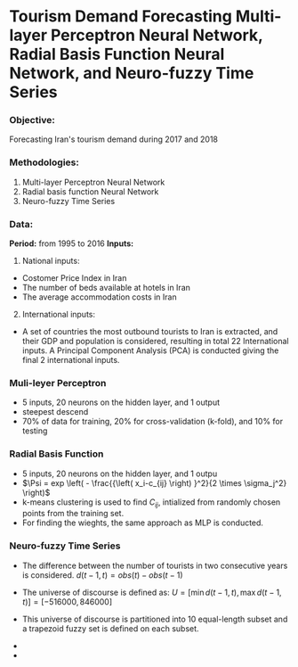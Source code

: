 # Tourism Demand Forecasting Multi-layer Perceptron Neural Network, Radial Basis Function Neural Network, and Neuro-fuzzy Time Series

### Objective:
Forecasting Iran's tourism demand during 2017 and 2018
### Methodologies: 
  1. Multi-layer Perceptron Neural Network
  2. Radial basis function Neural Network
  3. Neuro-fuzzy Time Series
### Data:
**Period:** from 1995 to 2016
**Inputs:**
1. National inputs:
  - Costomer Price Index in Iran
  - The number of beds available at hotels in Iran
  - The average accommodation costs in Iran
2. International inputs:
  - A set of countries the most outbound tourists to Iran is extracted, and their GDP and population is considered, resulting in total 22 International inputs. A Principal Component Analysis (PCA) is conducted giving the final 2 international inputs.
### Muli-leyer Perceptron
- 5 inputs, 20 neurons on the hidden layer, and 1 output
- steepest descend
- 70% of data for training, 20% for cross-validation (k-fold), and 10% for testing
### Radial Basis Function
- 5 inputs, 20 neurons on the hidden layer, and 1 outpu
- $\Psi = exp \left( - \frac{{\left( x_i-c_{ij} \right) }^2}{2 \times \sigma_j^2} \right)$
- k-means clustering is used to find $C_{ij}$, intialized from randomly chosen points from the training set.
- For finding the wieghts, the same approach as MLP is conducted.
### Neuro-fuzzy Time Series
- The difference between the number of tourists in two consecutive years is considered. $d(t-1,t) = obs(t) - obs(t-1)$
- The universe of discourse is defined as: $U = \left[ \min{d(t-1,t)} , \max{d(t-1,t)} \right] = [-516000 , 846000]$
- This universe of discourse is partitioned into 10 equal-length subset and a trapezoid fuzzy set is defined on each subset.
- 

- 

